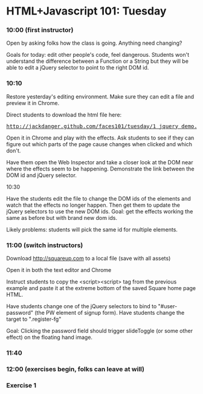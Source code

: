 # HTML+Javascript 101: Tuesday

### 10:00 (first instructor)

Open by asking folks how the class is going. Anything need changing?

Goals for today: edit other people's code, feel dangerous. Students
won't understand the difference between a Function or a String but they
will be able to edit a jQuery selector to point to the right DOM id.

### 10:10

Restore yesterday's editing environment. Make sure they can edit a file
and preview it in Chrome.

Direct students to download the html file here:
<pre>
<a
href="http://jackdanger.github.com/faces101/tuesday/1_jquery_demo.html"
>http://jackdanger.github.com/faces101/tuesday/1_jquery_demo.html</a>
</pre>

Open it in Chrome and play with the effects. Ask students to see if they
can figure out which parts of the page cause changes when clicked and
which don't.

Have them open the Web Inspector and take a closer look at the DOM near
where the effects seem to be happening. Demonstrate the link between the
DOM id and jQuery selector.


10:30

Have the students edit the file to change the DOM ids of the elements
and watch that the effects no longer happen. Then get them to update the
jQuery selectors to use the new DOM ids.
Goal: get the effects working the same as before but with brand new dom
ids.

Likely problems: students will pick the same id for multiple elements.

### 11:00 (switch instructors)

Download http://squareup.com to a local file (save with all assets)

Open it in both the text editor and Chrome

Instruct students to copy the &lt;script&gt;&lt;script&gt; tag from the
previous example and paste it at the extreme bottom of the saved Square
home page HTML.

Have students change one of the jQuery selectors to bind to
"#user-password" (the PW element of signup form).
Have students change the target to ".register-fg"

Goal: Clicking the password field should trigger slideToggle (or some
other effect) on the floating hand image.

### 11:40

### 12:00 (exercises begin, folks can leave at will)

### Exercise 1
